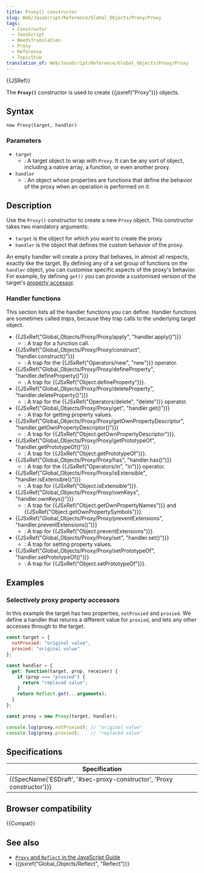 ```yaml
---
title: Proxy() constructor
slug: Web/JavaScript/Reference/Global_Objects/Proxy/Proxy
tags:
  - Constructor
  - JavaScript
  - NeedsTranslation
  - Proxy
  - Reference
  - TopicStub
translation_of: Web/JavaScript/Reference/Global_Objects/Proxy/Proxy
---
```


{{JSRef}}

The **`Proxy()`** constructor is used to create {{jsxref("Proxy")}} objects.

## Syntax

```
new Proxy(target, handler)
```

### Parameters

- `target`
  - : A target object to wrap with `Proxy`. It can be any sort of object, including a native array, a function, or even another proxy.
- `handler`
  - : An object whose properties are functions that define the behavior of the proxy when an operation is performed on it.

## Description

Use the `Proxy()` constructor to create a new `Proxy` object. This constructor takes two mandatory arguments:

- `target` is the object for which you want to create the proxy
- `handler` is the object that defines the custom behavior of the proxy.

An empty handler will create a proxy that behaves, in almost all respects, exactly like the target. By defining any of a set group of functions on the `handler` object, you can customise specific aspects of the proxy's behavior. For example, by defining `get()` you can provide a customised version of the target's [property accessor](/ru/docs/Web/JavaScript/Reference/Operators/Property_Accessors).

### Handler functions

This section lists all the handler functions you can define. Handler functions are sometimes called _traps_, because they trap calls to the underlying target object.

- {{JSxRef("Global_Objects/Proxy/Proxy/apply", "handler.apply()")}}
  - : A trap for a function call.
- {{JSxRef("Global_Objects/Proxy/Proxy/construct", "handler.construct()")}}
  - : A trap for the {{JSxRef("Operators/new", "new")}} operator.
- {{JSxRef("Global_Objects/Proxy/Proxy/defineProperty", "handler.defineProperty()")}}
  - : A trap for {{JSxRef("Object.defineProperty")}}.
- {{JSxRef("Global_Objects/Proxy/Proxy/deleteProperty", "handler.deleteProperty()")}}
  - : A trap for the {{JSxRef("Operators/delete", "delete")}} operator.
- {{JSxRef("Global_Objects/Proxy/Proxy/get", "handler.get()")}}
  - : A trap for getting property values.
- {{JSxRef("Global_Objects/Proxy/Proxy/getOwnPropertyDescriptor", "handler.getOwnPropertyDescriptor()")}}
  - : A trap for {{JSxRef("Object.getOwnPropertyDescriptor")}}.
- {{JSxRef("Global_Objects/Proxy/Proxy/getPrototypeOf", "handler.getPrototypeOf()")}}
  - : A trap for {{JSxRef("Object.getPrototypeOf")}}.
- {{JSxRef("Global_Objects/Proxy/Proxy/has", "handler.has()")}}
  - : A trap for the {{JSxRef("Operators/in", "in")}} operator.
- {{JSxRef("Global_Objects/Proxy/Proxy/isExtensible", "handler.isExtensible()")}}
  - : A trap for {{JSxRef("Object.isExtensible")}}.
- {{JSxRef("Global_Objects/Proxy/Proxy/ownKeys", "handler.ownKeys()")}}
  - : A trap for {{JSxRef("Object.getOwnPropertyNames")}} and {{JSxRef("Object.getOwnPropertySymbols")}}.
- {{JSxRef("Global_Objects/Proxy/Proxy/preventExtensions", "handler.preventExtensions()")}}
  - : A trap for {{JSxRef("Object.preventExtensions")}}.
- {{JSxRef("Global_Objects/Proxy/Proxy/set", "handler.set()")}}
  - : A trap for setting property values.
- {{JSxRef("Global_Objects/Proxy/Proxy/setPrototypeOf", "handler.setPrototypeOf()")}}
  - : A trap for {{JSxRef("Object.setPrototypeOf")}}.

## Examples

### Selectively proxy property accessors

In this example the target has two properties, `notProxied` and `proxied`. We define a handler that returns a different value for `proxied`, and lets any other accesses through to the target.

```js
const target = {
  notProxied: "original value",
  proxied: "original value"
};

const handler = {
  get: function(target, prop, receiver) {
    if (prop === "proxied") {
      return "replaced value";
    }
    return Reflect.get(...arguments);
  }
};

const proxy = new Proxy(target, handler);

console.log(proxy.notProxied); // "original value"
console.log(proxy.proxied);    // "replaced value"
```

## Specifications

| Specification                                                                                |
| -------------------------------------------------------------------------------------------- |
| {{SpecName('ESDraft', '#sec-proxy-constructor', 'Proxy constructor')}} |

## Browser compatibility

{{Compat}}

## See also

- [`Proxy` and `Reflect` in the JavaScript Guide](/ru/docs/Web/JavaScript/Guide/Meta_programming)
- {{jsxref("Global_Objects/Reflect", "Reflect")}}
